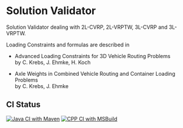 # Solution Validator
Solution Validator dealing with 2L-CVRP, 2L-VRPTW, 3L-CVRP and 3L-VRPTW.

Loading Constraints and formulas are described in

* Advanced Loading Constraints for 3D Vehicle Routing Problems <br>
by C. Krebs, J. Ehmke, H. Koch

* Axle Weights in Combined Vehicle Routing and Container Loading Problems <br>
by C. Krebs, J. Ehmke


## CI Status
[![Java CI with Maven](https://github.com/CorinnaKrebs/SolutionValidator/actions/workflows/maven.yml/badge.svg)](https://github.com/CorinnaKrebs/SolutionValidator/actions/workflows/maven.yml)
[![CPP CI with MSBuild](https://github.com/CorinnaKrebs/SolutionValidator/actions/workflows/msbuild.yml/badge.svg)](https://github.com/CorinnaKrebs/SolutionValidator/actions/workflows/msbuild.yml)
